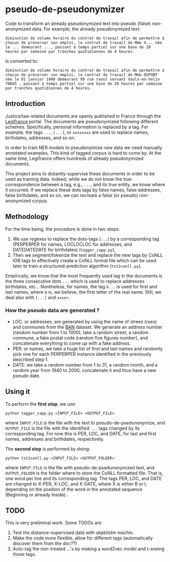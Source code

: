 # pseudo-de-pseudonymizer
Code to transform an already pseudonymized text into pseudo (false) non-anonymized data.
For example, the already pseudonymized text: 
    
    diminution du volume horaire du contrat de travail afin de permettre à chacun de préserver son emploi, le contrat de travail de Mme X... nèe le ... demeurant ..., passant à temps partiel sur une base de 20 heures par semaine par tranches quotidiennes de 4 heures. 

Is converted to:

    diminution du volume horaire du contrat de travail afin de permettre à chacun de préserver son emploi, le contrat de travail de Mme DUPONT nèe le 01 janvier 1940 demeurant 99 rue raoul servant Vaulx-en-Velin 78665 , passant à temps partiel sur une base de 20 heures par semaine par tranches quotidiennes de 4 heures. 



## Introduction

Justice/law related documents are openly published in France through the [Legifrance](https://www.legifrance.gouv.fr/) portal. The documents are pseudonymized following different schemes. Specifically, personal information is replaced by a tag. For example,
the tags `...`, `[...]`, or `xxxxxxxx` are used to replace names, birthdates, addresses, and so on.

In order to train NER models to pseudonyimize new data we need manually annotated examples. This kind of tagged corpus is hard to come by. At the same time, Legifrance offers hundreds of already pseudonymized documents. 

This project aims to distantly-supervise these documents in order to be used as training data. Indeed, while we do not know the true correspondence between a tag, e.g., `...`, and its true entity, we know where it occurred. If we replace these dots tags by false names, false addresses, false birthdates, and so on, we can recreate a false (or pseudo) non-anonymized corpus. 

## Methodology

For the time being, the procedure is done in two steps:

1. We use regexes to replace the dots-tags (`...`) by a corresponding tag (PERPERPER for names, LOCLOCLOC for addresses, and DATEDATEDATE for birthdates)  (`tagger_capp.py`),
2. Then we segment/tokenize the text and replace the new tags by CoNLL IOB tags to effectively create a CoNLL format file which can be used later to train a structured-prediction algorithm (`txt2conll.py`).

Empirically, we know that the most frequently used tag in the documents is the three consecutive dots `...` which is used to replace addresses  birthdates, etc... Nontheless, for names,  the tag `X...` is used for first and last names, where `X` is, we believe, the first letter of the real name. Still, we deal also with `[...]` and `xxxx+`.

### How the pseudo data are generated ?
* LOC: or addresses, are generated by using the name of strees (rues) and communes from the [BAN](https://www.data.gouv.fr/fr/datasets/base-adresse-nationale/) dataset. We generate an address number (random number from 1 to 1000), take a random street, a random commune, a fake postal code (random five figures number), and concatenate everything to come up with a fake address.
* PER: or names, we take a huge list of first and last names and randomly pick one for each PERPERPER instance identified in the previously described step 1.
* DATE: we take a random number from 1 to 31, a random month, and a random year from 1940 to 2000, concatenate it and thus have a new pseudo date.

## Using it

To perform the **first step**, we use:

    python tagger_capp.py <INPUT_FILE> <OUTPUT_FILE>

where `INPUT_FILE` is the file with the text to pseudo-de-psedunonymize, and `OUTPUT_FILE` is the file with the identified `...` tags changed by its corresponding tag. For now this is PER, LOC, and DATE, for last and first names, addresses and birthdates, respectively.

The **second step** is performed by doing:
    
    python txt2conll.py <INPUT_FILE> <OUTPUT_FOLDER>

where `INPUT_FILE` is the file with pseudo-de-psedunonymized text, and `OUTPUT_FOLDER` is the folder where to store the CoNLL formatted file. That is, one word per line and its corresponding tag. The tags PER, LOC, and DATE are changed to X-PER, X-LOC, and X-DATE, where X is either B or I, depending on the position of the word in the annotated sequence (Beginning or already Inside) .

## TODO
This is very preliminal work. Some TODOs are:
1. Test the distance-supervised data with ukpbilstm machin.
2. Make the code more flexible, allow for different tags (automatically discover them from the doc??) 
3. Auto-tag the non-treated ...'s by making a word2vec model and t-sneing those tags.
